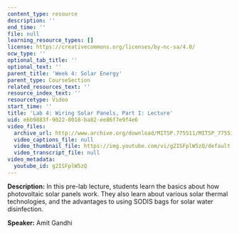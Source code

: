 ```yaml
---
content_type: resource
description: ''
end_time: ''
file: null
learning_resource_types: []
license: https://creativecommons.org/licenses/by-nc-sa/4.0/
ocw_type: ''
optional_tab_title: ''
optional_text: ''
parent_title: 'Week 4: Solar Energy'
parent_type: CourseSection
related_resources_text: ''
resource_index_text: ''
resourcetype: Video
start_time: ''
title: 'Lab 4: Wiring Solar Panels, Part I: Lecture'
uid: ebb9883f-9022-0018-ba82-ee86f7e9f4e6
video_files:
  archive_url: http://www.archive.org/download/MITSP.775S11/MITSP_775S11lab04-1_300k.mp4
  video_captions_file: null
  video_thumbnail_file: https://img.youtube.com/vi/g2ISFplW5zQ/default.jpg
  video_transcript_file: null
video_metadata:
  youtube_id: g2ISFplW5zQ
---
```


**Description:** In this pre-lab lecture, students learn the basics about how photovoltaic solar panels work. They also learn about various solar thermal technologies, and the advantages to using SODIS bags for solar water disinfection.

**Speaker:** Amit Gandhi

